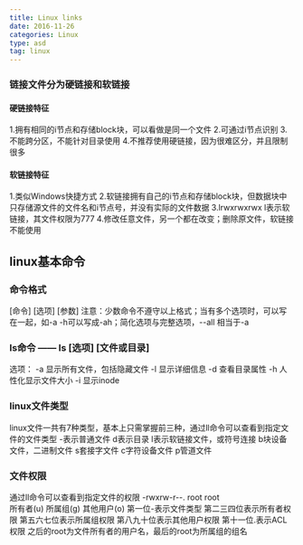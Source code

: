 ```yaml
---
title: Linux links
date: 2016-11-26 
categories: Linux
type: asd
tag: linux 
---
```


### 链接文件分为硬链接和软链接

#### 硬链接特征
1.拥有相同的i节点和存储block块，可以看做是同一个文件
2.可通过i节点识别
3.不能跨分区，不能针对目录使用
4.不推荐使用硬链接，因为很难区分，并且限制很多

#### 软链接特征
1.类似Windows快捷方式
2.软链接拥有自己的i节点和存储block块，但数据块中只存储源文件的文件名和i节点号，并没有实际的文件数据
3.lrwxrwxrwx l表示软链接，其文件权限为777
4.修改任意文件，另一个都在改变；删除原文件，软链接不能使用

## linux基本命令

### 命令格式
[命令] [选项] [参数]
注意：少数命令不遵守以上格式；当有多个选项时，可以写在一起，如-a -h可以写成-ah；简化选项与完整选项，--all 相当于-a


### ls命令 —— ls [选项] [文件或目录]
选项：
-a 显示所有文件，包括隐藏文件
-l 显示详细信息
-d 查看目录属性
-h 人性化显示文件大小
-i 显示inode

### linux文件类型
linux文件一共有7种类型，基本上只需掌握前三种，通过ll命令可以查看到指定文件的文件类型
-表示普通文件
d表示目录
l表示软链接文件，或符号连接
b块设备文件，二进制文件
s套接字文件
c字符设备文件
p管道文件

### 文件权限
通过ll命令可以查看到指定文件的权限
-rwxrw-r--. root root	
所有者(u) 所属组(g) 其他用户(o)
第一位-表示文件类型
第二三四位表示所有者权限
第五六七位表示所属组权限
第八九十位表示其他用户权限
第十一位.表示ACL权限
之后的root为文件所有者的用户名，最后的root为所属组的组名

